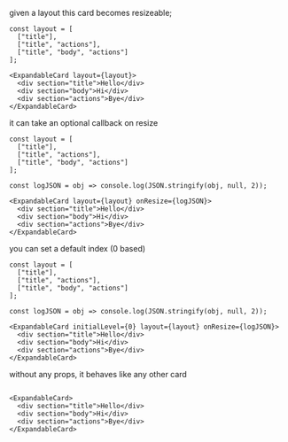 given a layout this card becomes resizeable;
```react
const layout = [
  ["title"],
  ["title", "actions"], 
  ["title", "body", "actions"]
];

<ExpandableCard layout={layout}>
  <div section="title">Hello</div>
  <div section="body">Hi</div>
  <div section="actions">Bye</div>
</ExpandableCard>
```
it can take an optional callback on resize

```react
const layout = [
  ["title"],
  ["title", "actions"], 
  ["title", "body", "actions"]
];

const logJSON = obj => console.log(JSON.stringify(obj, null, 2));

<ExpandableCard layout={layout} onResize={logJSON}>
  <div section="title">Hello</div>
  <div section="body">Hi</div>
  <div section="actions">Bye</div>
</ExpandableCard>
```

you can set a default index (0 based)

```react
const layout = [
  ["title"],
  ["title", "actions"], 
  ["title", "body", "actions"]
];

const logJSON = obj => console.log(JSON.stringify(obj, null, 2));

<ExpandableCard initialLevel={0} layout={layout} onResize={logJSON}>
  <div section="title">Hello</div>
  <div section="body">Hi</div>
  <div section="actions">Bye</div>
</ExpandableCard>
```

without any props, it behaves like any other card

```react

<ExpandableCard>
  <div section="title">Hello</div>
  <div section="body">Hi</div>
  <div section="actions">Bye</div>
</ExpandableCard>
```